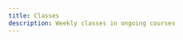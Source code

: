 ```yaml
---
title: Classes
description: Weekly classes in ongoing courses
---
```


<script setup>
import { defineClientComponent } from 'vitepress'

import ClassSchedule from './ClassSchedule.vue'

const ClassList = defineClientComponent(() => import('./ClassList.vue'))
const ClassPage = defineClientComponent(() => import('./ClassPage.vue'))

</script>

<ClassSchedule />

<ClassList />

<ClassPage />
